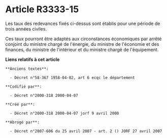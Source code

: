 # Article R3333-15

Les taux des redevances fixés ci-dessus sont établis pour une période de trois années civiles.

Ces taux pourront être adaptés aux circonstances économiques par arrêté conjoint du ministre chargé de l'énergie, du ministre
de l'économie et des finances, du ministre de l'intérieur et du ministre chargé de l'équipement.

**Liens relatifs à cet article**

	**Anciens textes**:

	  - Décret n°58-367 1958-04-02, art 6 ecqc le département

	**Codifié par**:

	  - Décret n°2000-318 2000-04-07

	**Créé par**:

	  - Décret n°2000-318 2000-04-07 jorf 9 avril 2000

	**Abrogé par**:

	  - Décret n°2007-606 du 25 avril 2007 - art. 2 () JORF 27 avril 2007
